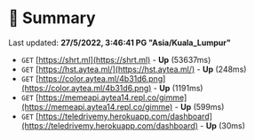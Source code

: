 # 📖 Summary
Last updated: **27/5/2022, 3:46:41 PG "Asia/Kuala_Lumpur"**

- `GET` [https://shrt.ml](https://shrt.ml) - **Up** (53637ms)
- `GET` [https://hst.aytea.ml/](https://hst.aytea.ml/) - **Up** (248ms)
- `GET` [https://color.aytea.ml/4b31d6.png](https://color.aytea.ml/4b31d6.png) - **Up** (1191ms)
- `GET` [https://memeapi.aytea14.repl.co/gimme](https://memeapi.aytea14.repl.co/gimme) - **Up** (599ms)
- `GET` [https://teledrivemy.herokuapp.com/dashboard](https://teledrivemy.herokuapp.com/dashboard) - **Up** (30ms)
